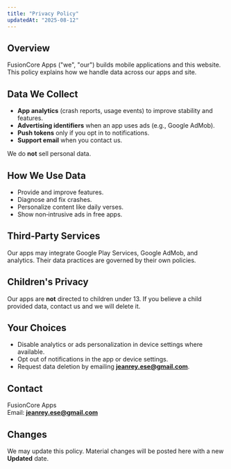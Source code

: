 ```yaml
---
title: "Privacy Policy"
updatedAt: "2025-08-12"
---
```


## Overview

FusionCore Apps ("we", "our") builds mobile applications and this website. This policy explains how we handle data across our apps and site.

## Data We Collect

- **App analytics** (crash reports, usage events) to improve stability and features.  
- **Advertising identifiers** when an app uses ads (e.g., Google AdMob).  
- **Push tokens** only if you opt in to notifications.  
- **Support email** when you contact us.

We do **not** sell personal data.

## How We Use Data

- Provide and improve features.  
- Diagnose and fix crashes.  
- Personalize content like daily verses.  
- Show non‑intrusive ads in free apps.

## Third‑Party Services

Our apps may integrate Google Play Services, Google AdMob, and analytics. Their data practices are governed by their own policies.

## Children's Privacy

Our apps are **not** directed to children under 13. If you believe a child provided data, contact us and we will delete it.

## Your Choices

- Disable analytics or ads personalization in device settings where available.  
- Opt out of notifications in the app or device settings.  
- Request data deletion by emailing **jeanrey.ese@gmail.com**.

## Contact

FusionCore Apps  
Email: **jeanrey.ese@gmail.com**

## Changes

We may update this policy. Material changes will be posted here with a new **Updated** date.
